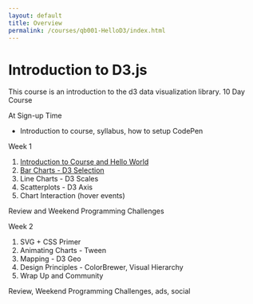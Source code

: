 ```yaml
---
layout: default
title: Overview
permalink: /courses/qb001-HelloD3/index.html
---
```

# Introduction to D3.js
This course is an introduction to the d3 data visualization library. 10 Day Course


At Sign-up Time

* Introduction to course, syllabus, how to setup CodePen


Week 1

1. [Introduction to Course and Hello World](/courses/qb001-HelloD3/lesson01.html)
2. [Bar Charts - D3 Selection](/courses/qb001-HelloD3/lesson02.html)
3. Line Charts - D3 Scales
4. Scatterplots - D3 Axis
5. Chart Interaction (hover events)

Review and Weekend Programming Challenges


Week 2

1. SVG + CSS Primer
2. Animating Charts - Tween
3. Mapping - D3 Geo
4. Design Principles - ColorBrewer, Visual Hierarchy
5. Wrap Up and Community

Review, Weekend Programming Challenges, ads, social
